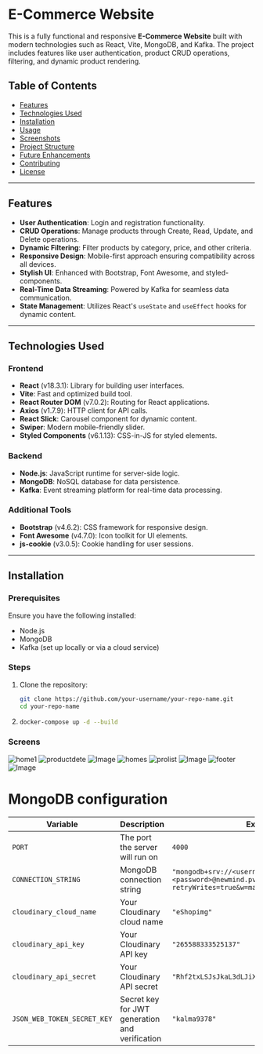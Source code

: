# E-Commerce Website

This is a fully functional and responsive **E-Commerce Website** built with modern technologies such as React, Vite, MongoDB, and Kafka. The project includes features like user authentication, product CRUD operations, filtering, and dynamic product rendering. 

## Table of Contents
- [Features](#features)
- [Technologies Used](#technologies-used)
- [Installation](#installation)
- [Usage](#usage)
- [Screenshots](#screenshots)
- [Project Structure](#project-structure)
- [Future Enhancements](#future-enhancements)
- [Contributing](#contributing)
- [License](#license)

---

## Features
- **User Authentication**: Login and registration functionality.
- **CRUD Operations**: Manage products through Create, Read, Update, and Delete operations.
- **Dynamic Filtering**: Filter products by category, price, and other criteria.
- **Responsive Design**: Mobile-first approach ensuring compatibility across all devices.
- **Stylish UI**: Enhanced with Bootstrap, Font Awesome, and styled-components.
- **Real-Time Data Streaming**: Powered by Kafka for seamless data communication.
- **State Management**: Utilizes React's `useState` and `useEffect` hooks for dynamic content.

---

## Technologies Used
### Frontend
- **React** (v18.3.1): Library for building user interfaces.
- **Vite**: Fast and optimized build tool.
- **React Router DOM** (v7.0.2): Routing for React applications.
- **Axios** (v1.7.9): HTTP client for API calls.
- **React Slick**: Carousel component for dynamic content.
- **Swiper**: Modern mobile-friendly slider.
- **Styled Components** (v6.1.13): CSS-in-JS for styled elements.

### Backend
- **Node.js**: JavaScript runtime for server-side logic.
- **MongoDB**: NoSQL database for data persistence.
- **Kafka**: Event streaming platform for real-time data processing.

### Additional Tools
- **Bootstrap** (v4.6.2): CSS framework for responsive design.
- **Font Awesome** (v4.7.0): Icon toolkit for UI elements.
- **js-cookie** (v3.0.5): Cookie handling for user sessions.

---

## Installation
### Prerequisites
Ensure you have the following installed:
- Node.js
- MongoDB
- Kafka (set up locally or via a cloud service)

### Steps
1. Clone the repository:
   ```bash
   git clone https://github.com/your-username/your-repo-name.git
   cd your-repo-name
2.
    ```bash
    docker-compose up -d --build


### Screens
![home1](https://github.com/user-attachments/assets/0f06db8c-ffdb-4b8f-8f72-e10b6a6766ac)
![productdete](https://github.com/user-attachments/assets/eed546f6-5faf-41e9-b1f0-bf71f84588cd)
![Image](https://github.com/user-attachments/assets/a7c46c4a-7cd5-4e2a-a00b-fefe0f9dc6aa)
![homes](https://github.com/user-attachments/assets/8c894833-cd79-4088-b1be-8ff3b7952d09)
![prolist](https://github.com/user-attachments/assets/7a5c4869-08d8-4147-b65f-212189d0e83f)
![Image](https://github.com/user-attachments/assets/408a056b-3985-4088-9f60-5dd9ffbf6b0b)
![footer](https://github.com/user-attachments/assets/530496bc-79e5-42a7-92c5-d991f41dcd7d)
![Image](https://github.com/user-attachments/assets/8eef1fdf-7a78-487c-91fa-4e894c47ba07)

# MongoDB configuration
| Variable                     | Description                                | Example Value                                                                                           |
|------------------------------|--------------------------------------------|---------------------------------------------------------------------------------------------------------|
| `PORT`                       | The port the server will run on            | `4000`                                                                                                  |
| `CONNECTION_STRING`          | MongoDB connection string                 | `"mongodb+srv://<username>:<password>@newmind.pv5co.mongodb.net/eShopDataBase?retryWrites=true&w=majority&appName=newmind"` |
| `cloudinary_cloud_name`      | Your Cloudinary cloud name                | `"eShopimg"`                                                                                           |
| `cloudinary_api_key`         | Your Cloudinary API key                   | `"265588333525137"`                                                                                     |
| `cloudinary_api_secret`      | Your Cloudinary API secret                | `"Rhf2txLSJsJkaL3dLJiXHvPmkWI"`                                                                         |
| `JSON_WEB_TOKEN_SECRET_KEY`  | Secret key for JWT generation and verification | `"kalma9378"`                                                                                         |
